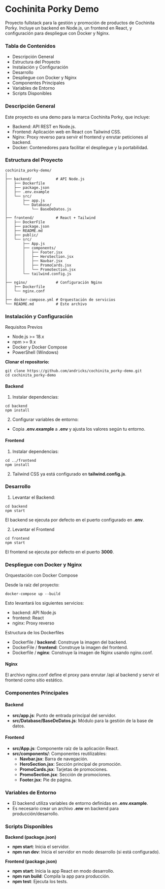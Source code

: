 # Cochinita Porky Demo

Proyecto fullstack para la gestión y promoción de productos de Cochinita Porky. Incluye un backend en Node.js, un frontend en React, y configuración para despliegue con Docker y Nginx.

### Tabla de Contenidos

- Descripción General
- Estructura del Proyecto
- Instalación y Configuración
- Desarrollo
- Despliegue con Docker y Nginx
- Componentes Principales
- Variables de Entorno
- Scripts Disponibles

### Descripción General

Este proyecto es una demo para la marca Cochinita Porky, que incluye:

- Backend: API REST en Node.js.
- Frontend: Aplicación web en React con Tailwind CSS.
- Nginx: Proxy reverso para servir el frontend y enrutar peticiones al backend.
- Docker: Contenedores para facilitar el despliegue y la portabilidad.

### Estructura del Proyecto

    cochinita_porky-demo/
    │
    ├── backend/           # API Node.js
    │   ├── Dockerfile
    │   ├── package.json
    │   ├── .env.example
    │   └── src/
    │       ├── app.js
    │       └── Database/
    │           └── BaseDeDatos.js
    │
    ├── frontend/          # React + Tailwind
    │   ├── DockerFile
    │   ├── package.json
    │   ├── README.md
    │   ├── public/
    │   └── src/
    │       ├── App.js
    │       ├── components/
    │       │   ├── Footer.jsx
    │       │   ├── HeroSection.jsx
    │       │   ├── Navbar.jsx
    │       │   ├── PromoCards.jsx
    │       │   └── PromoSection.jsx
    │       └── tailwind.config.js
    │
    ├── nginx/             # Configuración Nginx
    │   ├── Dockerfile
    │   └── nginx.conf
    │
    ├── docker-compose.yml # Orquestación de servicios
    └── README.md          # Este archivo

### Instalación y Configuración

Requisitos Previos

- Node.js >= 18.x
- npm >= 9.x
- Docker y Docker Compose
- PowerShell (Windows)

**Clonar el repositorio:**

```
git clone https://github.com/andricks/cochinita_porky-demo.git
cd cochinita_porky-demo
```

#### Backend

1. Instalar dependencias:

```
cd backend
npm install
```

2. Configurar variables de entorno:

- Copia **.env.example** a **.env** y ajusta los valores según tu entorno.

#### Frontend

1. Instalar dependencias:

```
cd ../frontend
npm install
```

2. Tailwind CSS ya está configurado en **tailwind.config.js**.

### Desarrollo

1. Levantar el Backend:

```
cd backend
npm start
```

El backend se ejecuta por defecto en el puerto configurado en **.env**.

2. Levantar el Frontend

```
cd frontend
npm start
```

El frontend se ejecuta por defecto en el puerto **3000**.

### Despliegue con Docker y Nginx

Orquestación con Docker Compose

Desde la raíz del proyecto:
```
docker-compose up --build
```

Esto levantará los siguientes servicios:

- backend: API Node.js
- frontend: React
- nginx: Proxy reverso

Estructura de los Dockerfiles

- Dockerfile / **backend**: Construye la imagen del backend.
- DockerFile / **frontend**: Construye la imagen del frontend.
- Dockerfile / **nginx**: Construye la imagen de Nginx usando nginx.conf.

#### Nginx
El archivo nginx.conf define el proxy para enrutar /api al backend y servir el frontend como sitio estático.

### Componentes Principales

#### Backend

- **src/app.js**: Punto de entrada principal del servidor.
- **src/Database/BaseDeDatos.js**: Módulo para la gestión de la base de datos.

#### Frontend

- **src/App.js**: Componente raíz de la aplicación React.
- **src/components/**: Componentes reutilizables:
	- **Navbar.jsx**: Barra de navegación.
	- **HeroSection.jsx**: Sección principal de promoción.
	- **PromoCards.jsx**: Tarjetas de promociones.
	- **PromoSection.jsx**: Sección de promociones.
	- **Footer.jsx**: Pie de página.

### Variables de Entorno
- El backend utiliza variables de entorno definidas en **.env.example**.
- Es necesario crear un archivo **.env** en backend para producción/desarrollo.

### Scripts Disponibles

**Backend (package.json)**

- **npm start**: Inicia el servidor.
- **npm run dev**: Inicia el servidor en modo desarrollo (si está configurado).

**Frontend (package.json)**

- **npm start**: Inicia la app React en modo desarrollo.
- **npm run build**: Compila la app para producción.
- **npm test**: Ejecuta los tests.